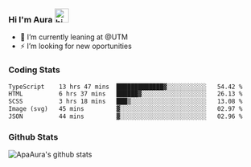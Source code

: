 ### Hi I'm Aura <img src="https://user-images.githubusercontent.com/1303154/88677602-1635ba80-d120-11ea-84d8-d263ba5fc3c0.gif" width="28px" alt="hi">

- 🔭 I’m currently leaning at @UTM
- ⚡ I’m looking for new oportunities


### Coding Stats

<!--START_SECTION:waka-->

```txt
TypeScript    13 hrs 47 mins  █████████████▓░░░░░░░░░░░   54.42 %
HTML          6 hrs 37 mins   ██████▓░░░░░░░░░░░░░░░░░░   26.13 %
SCSS          3 hrs 18 mins   ███▒░░░░░░░░░░░░░░░░░░░░░   13.08 %
Image (svg)   45 mins         ▓░░░░░░░░░░░░░░░░░░░░░░░░   02.97 %
JSON          44 mins         ▓░░░░░░░░░░░░░░░░░░░░░░░░   02.96 %
```

<!--END_SECTION:waka-->

### Github Stats

![ApaAura's github stats](https://github-readme-stats.vercel.app/api?username=ApaAura&count_private=true&theme=tokyonight&hide=contribs,prs)
